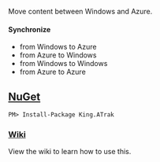 Move content between Windows and Azure.

#### Synchronize
- from Windows to Azure
- from Azure to Windows
- from Windows to Windows
- from Azure to Azure

## [NuGet](https://www.nuget.org/packages/King.ATrak)
```
PM> Install-Package King.ATrak
```

### [Wiki](https://github.com/jefking/King.A-Trak/wiki)
View the wiki to learn how to use this.